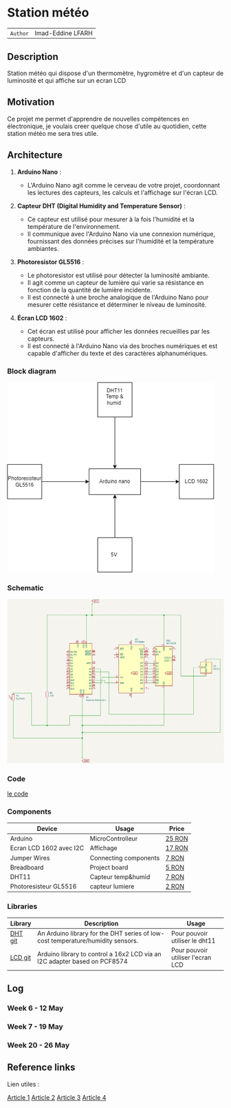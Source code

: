 # Station météo 

| | |
|-|-|
|`Author` | Imad-Eddine LFARH |

## Description
Station météo qui dispose d'un thermomètre, hygromètre et d'un capteur de luminosité et qui affiche sur un ecran LCD
## Motivation
Ce projet me permet d'apprendre de nouvelles compétences en électronique, je voulais creer quelque chose d'utile au quotidien, cette station météo me sera tres utile.
 
## Architecture


1. **Arduino Nano** :
   - L'Arduino Nano agit comme le cerveau de votre projet, coordonnant les lectures des capteurs, les calculs et l'affichage sur l'écran LCD.

2. **Capteur DHT (Digital Humidity and Temperature Sensor)** :
   - Ce capteur est utilisé pour mesurer à la fois l'humidité et la température de l'environnement.
   - Il communique avec l'Arduino Nano via une connexion numérique, fournissant des données précises sur l'humidité et la température ambiantes.

3. **Photoresistor GL5516** :
   - Le photoresistor est utilisé pour détecter la luminosité ambiante.
   - Il agit comme un capteur de lumière qui varie sa résistance en fonction de la quantité de lumière incidente.
   - Il est connecté à une broche analogique de l'Arduino Nano pour mesurer cette résistance et déterminer le niveau de luminosité.

4. **Écran LCD 1602** :
   - Cet écran est utilisé pour afficher les données recueillies par les capteurs.
   - Il est connecté à l'Arduino Nano via des broches numériques et est capable d'afficher du texte et des caractères alphanumériques.


### Block diagram

<!-- Make sure the path to the picture is correct -->
![Block Diagram](Schema-station-meteo.png)

### Schematic

![Schematic](Station-meteo.png)

### Code
[le code](statiemeteo.ino)

### Components


<!-- This is just an example, fill in with your actual components -->

| Device | Usage | Price |
|--------|--------|-------|
| Arduino |  MicroControlleur | [25 RON](https://www.optimusdigital.ro/ro/compatibile-cu-arduino-nano/1686-placa-de-dezvoltare-compatibila-cu-arduino-nano-atmega328p-i-ch340.html?search_query=Arduino+Nano&results=22) |
| Ecran LCD 1602 avec I2C | Affichage | [17 RON](https://www.optimusdigital.ro/ro/optoelectronice-lcd-uri/2894-lcd-cu-interfata-i2c-si-backlight-albastru.html) |
| Jumper Wires | Connecting components | [7 RON](https://www.optimusdigital.ro/ro/fire-fire-mufate/884-set-fire-tata-tata-40p-10-cm.html?search_query=set+fire&results=110) |
| Breadboard | Project board | [5 RON](https://www.optimusdigital.ro/ro/prototipare-breadboard-uri/44-breadboard-400-points.html) |
| DHT11 | Capteur temp&humid | [7 RON](https://www.optimusdigital.ro/ro/senzori-senzori-de-temperatura/584-senzor-de-temperatura-dht11.html?search_query=dht11&results=17) |
| Photoresisteur GL5516 | capteur lumiere | [2 RON](https://www.conexelectronic.ro/fotorezistori/17746-FOTOREZISTOR-LDR-5-MM-GL5516.html) |


### Libraries

<!-- This is just an example, fill in the table with your actual components -->

| Library | Description | Usage |
|----------|-------------|-------|
| [DHT git](https://github.com/adafruit/DHT-sensor-library) | An Arduino library for the DHT series of low-cost temperature/humidity sensors. | Pour pouvoir utiliser le dht11  |
| [LCD git](https://github.com/blackhack/LCD_I2C/blob/master/src/LCD_I2C.h) | Arduino library to control a 16x2 LCD via an I2C adapter based on PCF8574| Pour pouvoir utiliser l'ecran LCD  |

## Log

<!-- write every week your progress here -->

### Week 6 - 12 May

### Week 7 - 19 May

### Week 20 - 26 May


## Reference links

<!-- Fill in with appropriate links and link titles -->

Lien utiles : 

[Article 1](https://forum.arduino.cc/t/printing-a-float-on-16x2-lcd/325305)
[Article 2](https://forum.arduino.cc/t/c-how-to-get-a-degree-sign-on-a-text-lcd-screen/378588)
[Article 3](https://html.alldatasheet.com/html-pdf/1131893/ETC2/GL5528/110/1/GL5528.html)
[Article 4](https://miscircuitos.com/what-are-the-meaning-of-vdd-vss-vcc-vee-and-gnd/)

